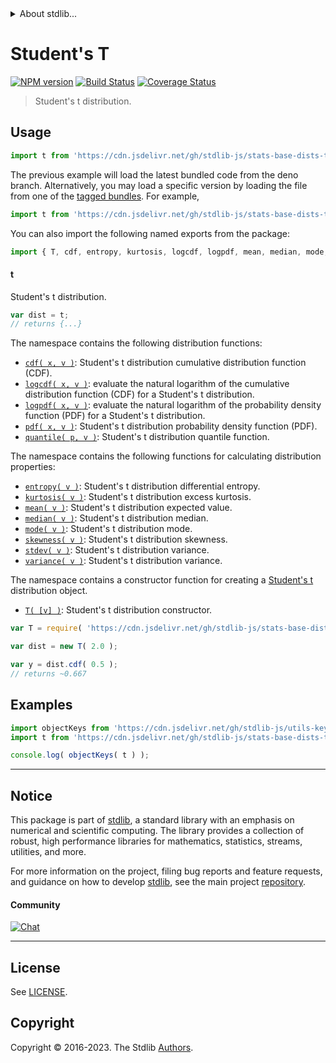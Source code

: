 <!--

@license Apache-2.0

Copyright (c) 2018 The Stdlib Authors.

Licensed under the Apache License, Version 2.0 (the "License");
you may not use this file except in compliance with the License.
You may obtain a copy of the License at

   http://www.apache.org/licenses/LICENSE-2.0

Unless required by applicable law or agreed to in writing, software
distributed under the License is distributed on an "AS IS" BASIS,
WITHOUT WARRANTIES OR CONDITIONS OF ANY KIND, either express or implied.
See the License for the specific language governing permissions and
limitations under the License.

-->


<details>
  <summary>
    About stdlib...
  </summary>
  <p>We believe in a future in which the web is a preferred environment for numerical computation. To help realize this future, we've built stdlib. stdlib is a standard library, with an emphasis on numerical and scientific computation, written in JavaScript (and C) for execution in browsers and in Node.js.</p>
  <p>The library is fully decomposable, being architected in such a way that you can swap out and mix and match APIs and functionality to cater to your exact preferences and use cases.</p>
  <p>When you use stdlib, you can be absolutely certain that you are using the most thorough, rigorous, well-written, studied, documented, tested, measured, and high-quality code out there.</p>
  <p>To join us in bringing numerical computing to the web, get started by checking us out on <a href="https://github.com/stdlib-js/stdlib">GitHub</a>, and please consider <a href="https://opencollective.com/stdlib">financially supporting stdlib</a>. We greatly appreciate your continued support!</p>
</details>

# Student's T

[![NPM version][npm-image]][npm-url] [![Build Status][test-image]][test-url] [![Coverage Status][coverage-image]][coverage-url] <!-- [![dependencies][dependencies-image]][dependencies-url] -->

> Student's t distribution.



<section class="usage">

## Usage

```javascript
import t from 'https://cdn.jsdelivr.net/gh/stdlib-js/stats-base-dists-t@deno/mod.js';
```
The previous example will load the latest bundled code from the deno branch. Alternatively, you may load a specific version by loading the file from one of the [tagged bundles](https://github.com/stdlib-js/stats-base-dists-t/tags). For example,

```javascript
import t from 'https://cdn.jsdelivr.net/gh/stdlib-js/stats-base-dists-t@v0.1.0-deno/mod.js';
```

You can also import the following named exports from the package:

```javascript
import { T, cdf, entropy, kurtosis, logcdf, logpdf, mean, median, mode, pdf, quantile, skewness, stdev, variance } from 'https://cdn.jsdelivr.net/gh/stdlib-js/stats-base-dists-t@deno/mod.js';
```

#### t

Student's t distribution.

```javascript
var dist = t;
// returns {...}
```

The namespace contains the following distribution functions:

<!-- <toc pattern="*+(cdf|pdf|mgf|quantile)*"> -->

<div class="namespace-toc">

-   <span class="signature">[`cdf( x, v )`][@stdlib/stats/base/dists/t/cdf]</span><span class="delimiter">: </span><span class="description">Student's t distribution cumulative distribution function (CDF).</span>
-   <span class="signature">[`logcdf( x, v )`][@stdlib/stats/base/dists/t/logcdf]</span><span class="delimiter">: </span><span class="description">evaluate the natural logarithm of the cumulative distribution function (CDF) for a Student's t distribution.</span>
-   <span class="signature">[`logpdf( x, v )`][@stdlib/stats/base/dists/t/logpdf]</span><span class="delimiter">: </span><span class="description">evaluate the natural logarithm of the probability density function (PDF) for a Student's t distribution.</span>
-   <span class="signature">[`pdf( x, v )`][@stdlib/stats/base/dists/t/pdf]</span><span class="delimiter">: </span><span class="description">Student's t distribution probability density function (PDF).</span>
-   <span class="signature">[`quantile( p, v )`][@stdlib/stats/base/dists/t/quantile]</span><span class="delimiter">: </span><span class="description">Student's t distribution quantile function.</span>

</div>

<!-- </toc> -->

The namespace contains the following functions for calculating distribution properties:

<!-- <toc pattern="*+(entropy|kurtosis|mean|median|mode|skewness|stdev|variance)*"> -->

<div class="namespace-toc">

-   <span class="signature">[`entropy( v )`][@stdlib/stats/base/dists/t/entropy]</span><span class="delimiter">: </span><span class="description">Student's t distribution differential entropy.</span>
-   <span class="signature">[`kurtosis( v )`][@stdlib/stats/base/dists/t/kurtosis]</span><span class="delimiter">: </span><span class="description">Student's t distribution excess kurtosis.</span>
-   <span class="signature">[`mean( v )`][@stdlib/stats/base/dists/t/mean]</span><span class="delimiter">: </span><span class="description">Student's t distribution expected value.</span>
-   <span class="signature">[`median( v )`][@stdlib/stats/base/dists/t/median]</span><span class="delimiter">: </span><span class="description">Student's t distribution median.</span>
-   <span class="signature">[`mode( v )`][@stdlib/stats/base/dists/t/mode]</span><span class="delimiter">: </span><span class="description">Student's t distribution mode.</span>
-   <span class="signature">[`skewness( v )`][@stdlib/stats/base/dists/t/skewness]</span><span class="delimiter">: </span><span class="description">Student's t distribution skewness.</span>
-   <span class="signature">[`stdev( v )`][@stdlib/stats/base/dists/t/stdev]</span><span class="delimiter">: </span><span class="description">Student's t distribution variance.</span>
-   <span class="signature">[`variance( v )`][@stdlib/stats/base/dists/t/variance]</span><span class="delimiter">: </span><span class="description">Student's t distribution variance.</span>

</div>

<!-- </toc> -->

The namespace contains a constructor function for creating a [Student's t][t-distribution] distribution object.

<!-- <toc pattern="*ctor*"> -->

<div class="namespace-toc">

-   <span class="signature">[`T( [v] )`][@stdlib/stats/base/dists/t/ctor]</span><span class="delimiter">: </span><span class="description">Student's t distribution constructor.</span>

</div>

<!-- </toc> -->

```javascript
var T = require( 'https://cdn.jsdelivr.net/gh/stdlib-js/stats-base-dists-t' ).T;

var dist = new T( 2.0 );

var y = dist.cdf( 0.5 );
// returns ~0.667
```

</section>

<!-- /.usage -->

<section class="examples">

## Examples

<!-- TODO: better examples -->

<!-- eslint no-undef: "error" -->

```javascript
import objectKeys from 'https://cdn.jsdelivr.net/gh/stdlib-js/utils-keys@deno/mod.js';
import t from 'https://cdn.jsdelivr.net/gh/stdlib-js/stats-base-dists-t@deno/mod.js';

console.log( objectKeys( t ) );
```

</section>

<!-- /.examples -->

<!-- Section for related `stdlib` packages. Do not manually edit this section, as it is automatically populated. -->

<section class="related">

</section>

<!-- /.related -->

<!-- Section for all links. Make sure to keep an empty line after the `section` element and another before the `/section` close. -->


<section class="main-repo" >

* * *

## Notice

This package is part of [stdlib][stdlib], a standard library with an emphasis on numerical and scientific computing. The library provides a collection of robust, high performance libraries for mathematics, statistics, streams, utilities, and more.

For more information on the project, filing bug reports and feature requests, and guidance on how to develop [stdlib][stdlib], see the main project [repository][stdlib].

#### Community

[![Chat][chat-image]][chat-url]

---

## License

See [LICENSE][stdlib-license].


## Copyright

Copyright &copy; 2016-2023. The Stdlib [Authors][stdlib-authors].

</section>

<!-- /.stdlib -->

<!-- Section for all links. Make sure to keep an empty line after the `section` element and another before the `/section` close. -->

<section class="links">

[npm-image]: http://img.shields.io/npm/v/@stdlib/stats-base-dists-t.svg
[npm-url]: https://npmjs.org/package/@stdlib/stats-base-dists-t

[test-image]: https://github.com/stdlib-js/stats-base-dists-t/actions/workflows/test.yml/badge.svg?branch=v0.1.0
[test-url]: https://github.com/stdlib-js/stats-base-dists-t/actions/workflows/test.yml?query=branch:v0.1.0

[coverage-image]: https://img.shields.io/codecov/c/github/stdlib-js/stats-base-dists-t/main.svg
[coverage-url]: https://codecov.io/github/stdlib-js/stats-base-dists-t?branch=main

<!--

[dependencies-image]: https://img.shields.io/david/stdlib-js/stats-base-dists-t.svg
[dependencies-url]: https://david-dm.org/stdlib-js/stats-base-dists-t/main

-->

[chat-image]: https://img.shields.io/gitter/room/stdlib-js/stdlib.svg
[chat-url]: https://app.gitter.im/#/room/#stdlib-js_stdlib:gitter.im

[stdlib]: https://github.com/stdlib-js/stdlib

[stdlib-authors]: https://github.com/stdlib-js/stdlib/graphs/contributors

[umd]: https://github.com/umdjs/umd
[es-module]: https://developer.mozilla.org/en-US/docs/Web/JavaScript/Guide/Modules

[deno-url]: https://github.com/stdlib-js/stats-base-dists-t/tree/deno
[umd-url]: https://github.com/stdlib-js/stats-base-dists-t/tree/umd
[esm-url]: https://github.com/stdlib-js/stats-base-dists-t/tree/esm
[branches-url]: https://github.com/stdlib-js/stats-base-dists-t/blob/main/branches.md

[stdlib-license]: https://raw.githubusercontent.com/stdlib-js/stats-base-dists-t/main/LICENSE

[t-distribution]: https://en.wikipedia.org/wiki/Student%27s_t-distribution

<!-- <toc-links> -->

[@stdlib/stats/base/dists/t/ctor]: https://github.com/stdlib-js/stats-base-dists-t-ctor/tree/deno

[@stdlib/stats/base/dists/t/entropy]: https://github.com/stdlib-js/stats-base-dists-t-entropy/tree/deno

[@stdlib/stats/base/dists/t/kurtosis]: https://github.com/stdlib-js/stats-base-dists-t-kurtosis/tree/deno

[@stdlib/stats/base/dists/t/mean]: https://github.com/stdlib-js/stats-base-dists-t-mean/tree/deno

[@stdlib/stats/base/dists/t/median]: https://github.com/stdlib-js/stats-base-dists-t-median/tree/deno

[@stdlib/stats/base/dists/t/mode]: https://github.com/stdlib-js/stats-base-dists-t-mode/tree/deno

[@stdlib/stats/base/dists/t/skewness]: https://github.com/stdlib-js/stats-base-dists-t-skewness/tree/deno

[@stdlib/stats/base/dists/t/stdev]: https://github.com/stdlib-js/stats-base-dists-t-stdev/tree/deno

[@stdlib/stats/base/dists/t/variance]: https://github.com/stdlib-js/stats-base-dists-t-variance/tree/deno

[@stdlib/stats/base/dists/t/cdf]: https://github.com/stdlib-js/stats-base-dists-t-cdf/tree/deno

[@stdlib/stats/base/dists/t/logcdf]: https://github.com/stdlib-js/stats-base-dists-t-logcdf/tree/deno

[@stdlib/stats/base/dists/t/logpdf]: https://github.com/stdlib-js/stats-base-dists-t-logpdf/tree/deno

[@stdlib/stats/base/dists/t/pdf]: https://github.com/stdlib-js/stats-base-dists-t-pdf/tree/deno

[@stdlib/stats/base/dists/t/quantile]: https://github.com/stdlib-js/stats-base-dists-t-quantile/tree/deno

<!-- </toc-links> -->

</section>

<!-- /.links -->
